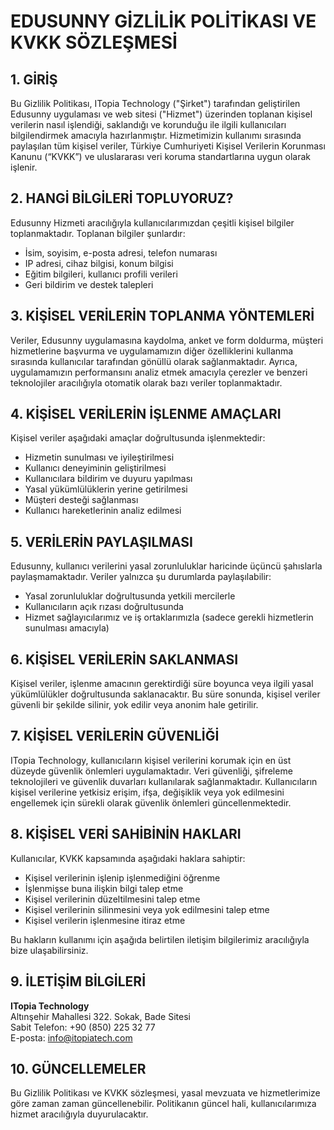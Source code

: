 # EDUSUNNY GİZLİLİK POLİTİKASI VE KVKK SÖZLEŞMESİ

## 1. GİRİŞ

Bu Gizlilik Politikası, ITopia Technology ("Şirket") tarafından geliştirilen Edusunny uygulaması ve web sitesi ("Hizmet") üzerinden toplanan kişisel verilerin nasıl işlendiği, saklandığı ve korunduğu ile ilgili kullanıcıları bilgilendirmek amacıyla hazırlanmıştır. Hizmetimizin kullanımı sırasında paylaşılan tüm kişisel veriler, Türkiye Cumhuriyeti Kişisel Verilerin Korunması Kanunu (“KVKK”) ve uluslararası veri koruma standartlarına uygun olarak işlenir.

## 2. HANGİ BİLGİLERİ TOPLUYORUZ?

Edusunny Hizmeti aracılığıyla kullanıcılarımızdan çeşitli kişisel bilgiler toplanmaktadır. Toplanan bilgiler şunlardır:

- İsim, soyisim, e-posta adresi, telefon numarası
- IP adresi, cihaz bilgisi, konum bilgisi
- Eğitim bilgileri, kullanıcı profili verileri
- Geri bildirim ve destek talepleri

## 3. KİŞİSEL VERİLERİN TOPLANMA YÖNTEMLERİ

Veriler, Edusunny uygulamasına kaydolma, anket ve form doldurma, müşteri hizmetlerine başvurma ve uygulamamızın diğer özelliklerini kullanma sırasında kullanıcılar tarafından gönüllü olarak sağlanmaktadır. Ayrıca, uygulamamızın performansını analiz etmek amacıyla çerezler ve benzeri teknolojiler aracılığıyla otomatik olarak bazı veriler toplanmaktadır.

## 4. KİŞİSEL VERİLERİN İŞLENME AMAÇLARI

Kişisel veriler aşağıdaki amaçlar doğrultusunda işlenmektedir:

- Hizmetin sunulması ve iyileştirilmesi
- Kullanıcı deneyiminin geliştirilmesi
- Kullanıcılara bildirim ve duyuru yapılması
- Yasal yükümlülüklerin yerine getirilmesi
- Müşteri desteği sağlanması
- Kullanıcı hareketlerinin analiz edilmesi

## 5. VERİLERİN PAYLAŞILMASI

Edusunny, kullanıcı verilerini yasal zorunluluklar haricinde üçüncü şahıslarla paylaşmamaktadır. Veriler yalnızca şu durumlarda paylaşılabilir:

- Yasal zorunluluklar doğrultusunda yetkili mercilerle
- Kullanıcıların açık rızası doğrultusunda
- Hizmet sağlayıcılarımız ve iş ortaklarımızla (sadece gerekli hizmetlerin sunulması amacıyla)

## 6. KİŞİSEL VERİLERİN SAKLANMASI

Kişisel veriler, işlenme amacının gerektirdiği süre boyunca veya ilgili yasal yükümlülükler doğrultusunda saklanacaktır. Bu süre sonunda, kişisel veriler güvenli bir şekilde silinir, yok edilir veya anonim hale getirilir.

## 7. KİŞİSEL VERİLERİN GÜVENLİĞİ

ITopia Technology, kullanıcıların kişisel verilerini korumak için en üst düzeyde güvenlik önlemleri uygulamaktadır. Veri güvenliği, şifreleme teknolojileri ve güvenlik duvarları kullanılarak sağlanmaktadır. Kullanıcıların kişisel verilerine yetkisiz erişim, ifşa, değişiklik veya yok edilmesini engellemek için sürekli olarak güvenlik önlemleri güncellenmektedir.

## 8. KİŞİSEL VERİ SAHİBİNİN HAKLARI

Kullanıcılar, KVKK kapsamında aşağıdaki haklara sahiptir:

- Kişisel verilerinin işlenip işlenmediğini öğrenme
- İşlenmişse buna ilişkin bilgi talep etme
- Kişisel verilerinin düzeltilmesini talep etme
- Kişisel verilerinin silinmesini veya yok edilmesini talep etme
- Kişisel verilerin işlenmesine itiraz etme

Bu hakların kullanımı için aşağıda belirtilen iletişim bilgilerimiz aracılığıyla bize ulaşabilirsiniz.

## 9. İLETİŞİM BİLGİLERİ

**ITopia Technology**  
Altınşehir Mahallesi 322. Sokak, Bade Sitesi  
Sabit Telefon: +90 (850) 225 32 77  
E-posta: info@itopiatech.com

## 10. GÜNCELLEMELER

Bu Gizlilik Politikası ve KVKK sözleşmesi, yasal mevzuata ve hizmetlerimize göre zaman zaman güncellenebilir. Politikanın güncel hali, kullanıcılarımıza hizmet aracılığıyla duyurulacaktır.
